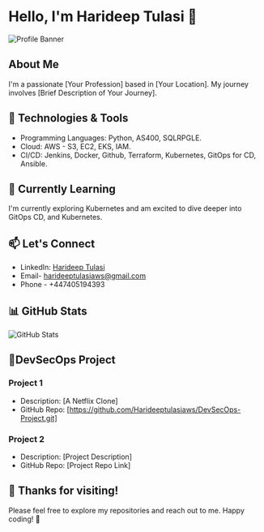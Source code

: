 # Hello, I'm Harideep Tulasi 👋

![Profile Banner](images/profile-banner.png)

## About Me
I'm a passionate [Your Profession] based in [Your Location]. My journey involves [Brief Description of Your Journey].

## 🔧 Technologies & Tools
- Programming Languages: Python, AS400, SQLRPGLE.
- Cloud: AWS - S3, EC2, EKS, IAM.
- CI/CD: Jenkins, Docker, Github, Terraform, Kubernetes, GitOps for CD, Ansible.

## 🌱 Currently Learning
I'm currently exploring Kubernetes and am excited to dive deeper into GitOps CD, and Kubernetes.

## 📫 Let's Connect
- LinkedIn: [Harideep Tulasi](https://www.linkedin.com/in/Haritul)
- Email- harideeptulasiaws@gmail.com
- Phone - +447405194393

## 📊 GitHub Stats
![GitHub Stats](https://github-readme-stats.vercel.app/api?username=your-username&show_icons=true&hide=issues&hide_title=true&count_private=true&theme=dark)

## 📂DevSecOps Project
### Project 1
- Description: [A Netflix Clone]
- GitHub Repo: [https://github.com/Harideeptulasiaws/DevSecOps-Project.git]

### Project 2
- Description: [Project Description]
- GitHub Repo: [Project Repo Link]

## 🎉 Thanks for visiting!
Please feel free to explore my repositories and reach out to me. Happy coding! 🚀
